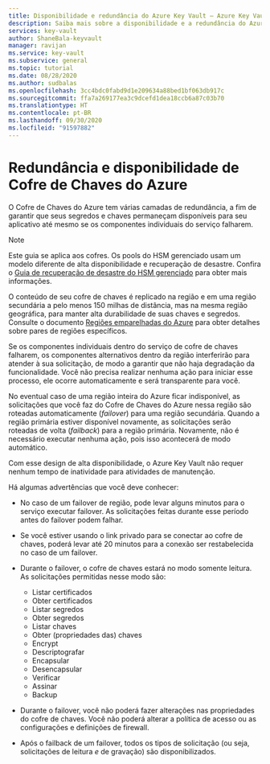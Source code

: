 ```yaml
---
title: Disponibilidade e redundância do Azure Key Vault – Azure Key Vault | Microsoft Docs
description: Saiba mais sobre a disponibilidade e a redundância do Azure Key Vault.
services: key-vault
author: ShaneBala-keyvault
manager: ravijan
ms.service: key-vault
ms.subservice: general
ms.topic: tutorial
ms.date: 08/28/2020
ms.author: sudbalas
ms.openlocfilehash: 3cc4bdc0fabd9d1e209634a88bed1bf063db917c
ms.sourcegitcommit: ffa7a269177ea3c9dcefd1dea18ccb6a87c03b70
ms.translationtype: HT
ms.contentlocale: pt-BR
ms.lasthandoff: 09/30/2020
ms.locfileid: "91597882"
---
```

# <a name="azure-key-vault-availability-and-redundancy"></a>Redundância e disponibilidade de Cofre de Chaves do Azure

O Cofre de Chaves do Azure tem várias camadas de redundância, a fim de garantir que seus segredos e chaves permaneçam disponíveis para seu aplicativo até mesmo se os componentes individuais do serviço falharem.

> [!NOTE]
> Este guia se aplica aos cofres. Os pools do HSM gerenciado usam um modelo diferente de alta disponibilidade e recuperação de desastre. Confira o [Guia de recuperação de desastre do HSM gerenciado](../managed-hsm/disaster-recovery-guide.md) para obter mais informações.

O conteúdo de seu cofre de chaves é replicado na região e em uma região secundária a pelo menos 150 milhas de distância, mas na mesma região geográfica, para manter alta durabilidade de suas chaves e segredos. Consulte o documento [Regiões emparelhadas do Azure](../../best-practices-availability-paired-regions.md) para obter detalhes sobre pares de regiões específicos.

Se os componentes individuais dentro do serviço de cofre de chaves falharem, os componentes alternativos dentro da região interferirão para atender à sua solicitação, de modo a garantir que não haja degradação da funcionalidade. Você não precisa realizar nenhuma ação para iniciar esse processo, ele ocorre automaticamente e será transparente para você.

No eventual caso de uma região inteira do Azure ficar indisponível, as solicitações que você faz do Cofre de Chaves do Azure nessa região são roteadas automaticamente (*failover*) para uma região secundária. Quando a região primária estiver disponível novamente, as solicitações serão roteadas de volta (*failback*) para a região primária. Novamente, não é necessário executar nenhuma ação, pois isso acontecerá de modo automático.

Com esse design de alta disponibilidade, o Azure Key Vault não requer nenhum tempo de inatividade para atividades de manutenção.

Há algumas advertências que você deve conhecer:

* No caso de um failover de região, pode levar alguns minutos para o serviço executar failover. As solicitações feitas durante esse período antes do failover podem falhar.
* Se você estiver usando o link privado para se conectar ao cofre de chaves, poderá levar até 20 minutos para a conexão ser restabelecida no caso de um failover. 
* Durante o failover, o cofre de chaves estará no modo somente leitura. As solicitações permitidas nesse modo são:
  * Listar certificados
  * Obter certificados
  * Listar segredos
  * Obter segredos
  * Listar chaves
  * Obter (propriedades das) chaves
  * Encrypt
  * Descriptografar
  * Encapsular
  * Desencapsular
  * Verificar
  * Assinar
  * Backup

* Durante o failover, você não poderá fazer alterações nas propriedades do cofre de chaves. Você não poderá alterar a política de acesso ou as configurações e definições de firewall.

* Após o failback de um failover, todos os tipos de solicitação (ou seja, solicitações de leitura *e* de gravação) são disponibilizados.
